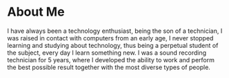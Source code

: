 # About Me

I have always been a technology enthusiast, being the son of a technician, I was raised in contact with computers from an early age, I never stopped learning and studying about technology, thus being a perpetual student of the subject, every day I learn something new. I was a sound recording technician for 5 years, where I developed the ability to work and perform the best possible result together with the most diverse types of people.
